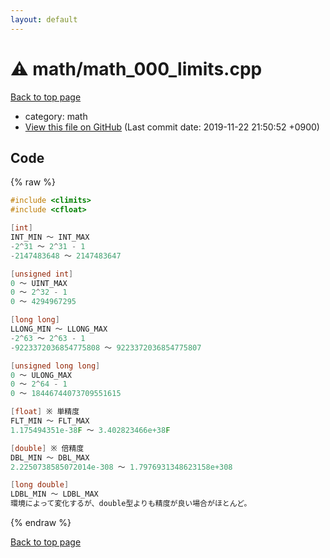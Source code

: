 ```yaml
---
layout: default
---
```


<!-- mathjax config similar to math.stackexchange -->
<script type="text/javascript" async
  src="https://cdnjs.cloudflare.com/ajax/libs/mathjax/2.7.5/MathJax.js?config=TeX-MML-AM_CHTML">
</script>
<script type="text/x-mathjax-config">
  MathJax.Hub.Config({
    TeX: { equationNumbers: { autoNumber: "AMS" }},
    tex2jax: {
      inlineMath: [ ['$','$'] ],
      processEscapes: true
    },
    "HTML-CSS": { matchFontHeight: false },
    displayAlign: "left",
    displayIndent: "2em"
  });
</script>

<script type="text/javascript" src="https://cdnjs.cloudflare.com/ajax/libs/jquery/3.4.1/jquery.min.js"></script>
<script src="https://cdn.jsdelivr.net/npm/jquery-balloon-js@1.1.2/jquery.balloon.min.js" integrity="sha256-ZEYs9VrgAeNuPvs15E39OsyOJaIkXEEt10fzxJ20+2I=" crossorigin="anonymous"></script>
<script type="text/javascript" src="../../assets/js/copy-button.js"></script>
<link rel="stylesheet" href="../../assets/css/copy-button.css" />


# :warning: math/math_000_limits.cpp
<a href="../../index.html">Back to top page</a>

* category: math
* <a href="{{ site.github.repository_url }}/blob/master/math/math_000_limits.cpp">View this file on GitHub</a> (Last commit date: 2019-11-22 21:50:52 +0900)




## Code
{% raw %}
```cpp
#include <climits>
#include <cfloat>

[int]
INT_MIN ～ INT_MAX
-2^31 ～ 2^31 - 1
-2147483648 ～ 2147483647

[unsigned int]
0 ～ UINT_MAX
0 ～ 2^32 - 1
0 ～ 4294967295

[long long]
LLONG_MIN ～ LLONG_MAX
-2^63 ～ 2^63 - 1
-9223372036854775808 ～ 9223372036854775807

[unsigned long long]
0 ～ ULONG_MAX
0 ～ 2^64 - 1
0 ～ 18446744073709551615

[float] ※ 単精度
FLT_MIN ～ FLT_MAX
1.175494351e-38F ～ 3.402823466e+38F

[double] ※ 倍精度
DBL_MIN ～ DBL_MAX
2.2250738585072014e-308 ～ 1.7976931348623158e+308

[long double]
LDBL_MIN ～ LDBL_MAX
環境によって変化するが、double型よりも精度が良い場合がほとんど。
```
{% endraw %}

<a href="../../index.html">Back to top page</a>

